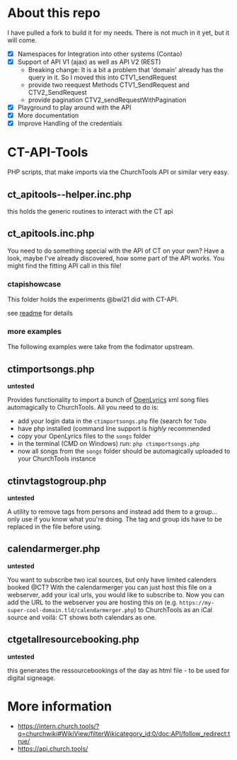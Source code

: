 # About this repo

I have pulled a fork to build it for my needs. There is not much in it yet, but it will come.


* [x] Namespaces for Integration into other systems (Contao)
* [x] Support of API V1 (ajax) as well as API V2 (REST)
    * Breaking change: It is a bit a problem that 'domain' already has the query in it.
      So I moved this into CTV1_sendRequest
    * provide two reequest Methods CTV1_SendRequest and CTV2_SendRequest
    * provide pagination CTV2_sendRequestWithPagination   
* [x] Playground to play around with the API
* [x] More documentation
* [x] Improve Handling of the credentials

# CT-API-Tools

PHP scripts, that make imports via the ChurchTools API or similar very easy.

## ct_apitools--helper.inc.php

this holds the generic routines to interact with the CT api

## ct_apitools.inc.php

You need to do something special with the API of CT on your own?
Have a look, maybe I've already discovered, how some part of the API works. You might find the fitting API call in this file!

### ctapishowcase

This folder holds the experiments @bwl21 did with CT-API.

see [readme](ctapishowcase/readme.md) for details

### more examples

The following examples were take from the fodimator upstream.

## ctimportsongs.php

**untested**

Provides functionality to import a bunch of [OpenLyrics](https://openlyrics.org) xml song files automagically to ChurchTools.
All you need to do is:
- add your login data in the `ctimportsongs.php` file (search for `ToDo`
- have php installed (command line support is *highly* recommended
- copy your OpenLyrics files to the `songs` folder
- in the terminal (CMD on Windows) run: `php ctimportsongs.php`
- now all songs from the `songs` folder should be automagically uploaded to your ChurchTools instance

## ctinvtagstogroup.php

**untested**

A utility to remove tags from persons and instead add them to a group... only use if you know what you're doing.
The tag and group ids have to be replaced in the file before using.

## calendarmerger.php

**untested**

You want to subscribe two ical sources, but only have limited calenders booked @CT?
With the calendarmerger you can just host this file on a webserver, add your ical urls, you would like to subscribe to.
Now you can add the URL to the webserver you are hosting this on (e.g. `https://my-super-cool-domain.tld/calendarmerger.php`) 
to ChurchTools as an iCal source and voilá: CT shows both calendars as one.

## ctgetallresourcebooking.php

**untested**

this generates the ressourcebookings of the day as html file - to be used for digital signeage.

# More information

* https://intern.church.tools/?q=churchwiki#WikiView/filterWikicategory_id:0/doc:API/follow_redirect:true/
* https://api.church.tools/


